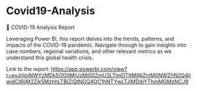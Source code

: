 # Covid19-Analysis
🦠 COVID-19 Analysis Report

Leveraging Power BI, this report delves into the trends, patterns, and impacts of the COVID-19 pandemic. 
Navigate through to gain insights into case numbers, regional variations, and other relevant metrics as we understand this global health crisis.


Link to the report:
https://app.powerbi.com/view?r=eyJrIjoiNWYzMDk5OGItMjUzMi00ZmU3LTlmOTItMjNjZmM0NWZhN2Q4IiwidCI6IjM2Zjk5MzhhLTBiZjQtNGQ4OC1hNTYwLTJiMDdiYThmMGMzNCJ9
